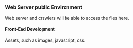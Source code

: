 ### Web Server public Environment

Web server and crawlers will be able to access the files here.

#### Front-End Development
Assets, such as images, javascript, css. 